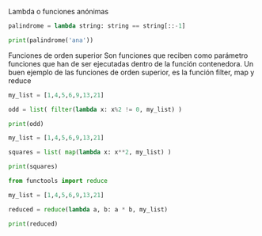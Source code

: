 Lambda o funciones anónimas

```python
palindrome = lambda string: string == string[::-1]

print(palindrome('ana'))
```

Funciones de orden superior
Son funciones que reciben como parámetro funciones que han de ser ejecutadas dentro de la función contenedora.
Un buen ejemplo de las funciones de orden superior, es la función filter, map y reduce

```python
my_list = [1,4,5,6,9,13,21]

odd = list( filter(lambda x: x%2 != 0, my_list) )

print(odd)
```

```python
my_list = [1,4,5,6,9,13,21]

squares = list( map(lambda x: x**2, my_list) )

print(squares)
```

```python
from functools import reduce

my_list = [1,4,5,6,9,13,21]

reduced = reduce(lambda a, b: a * b, my_list)

print(reduced)
```

